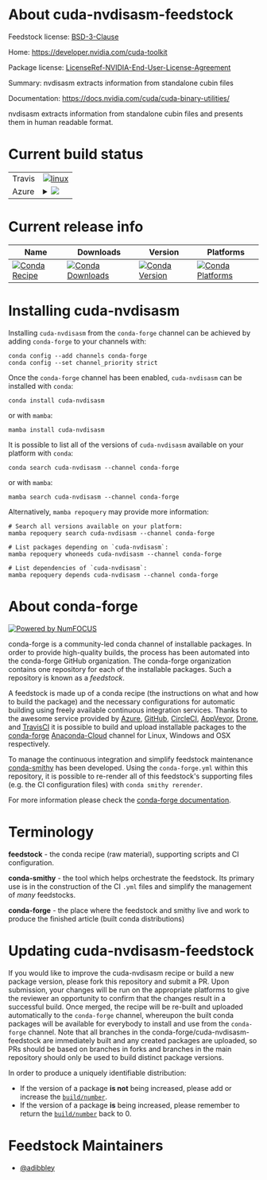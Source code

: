 About cuda-nvdisasm-feedstock
=============================

Feedstock license: [BSD-3-Clause](https://github.com/conda-forge/cuda-nvdisasm-feedstock/blob/main/LICENSE.txt)

Home: https://developer.nvidia.com/cuda-toolkit

Package license: [LicenseRef-NVIDIA-End-User-License-Agreement](https://docs.nvidia.com/cuda/eula/index.html)

Summary: nvdisasm extracts information from standalone cubin files

Documentation: https://docs.nvidia.com/cuda/cuda-binary-utilities/

nvdisasm extracts information from standalone cubin files and presents them in
human readable format.


Current build status
====================


<table><tr>
    <td>Travis</td>
    <td>
      <a href="https://app.travis-ci.com/conda-forge/cuda-nvdisasm-feedstock">
        <img alt="linux" src="https://img.shields.io/travis/com/conda-forge/cuda-nvdisasm-feedstock/main.svg?label=Linux">
      </a>
    </td>
  </tr>
    
  <tr>
    <td>Azure</td>
    <td>
      <details>
        <summary>
          <a href="https://dev.azure.com/conda-forge/feedstock-builds/_build/latest?definitionId=19546&branchName=main">
            <img src="https://dev.azure.com/conda-forge/feedstock-builds/_apis/build/status/cuda-nvdisasm-feedstock?branchName=main">
          </a>
        </summary>
        <table>
          <thead><tr><th>Variant</th><th>Status</th></tr></thead>
          <tbody><tr>
              <td>linux_64</td>
              <td>
                <a href="https://dev.azure.com/conda-forge/feedstock-builds/_build/latest?definitionId=19546&branchName=main">
                  <img src="https://dev.azure.com/conda-forge/feedstock-builds/_apis/build/status/cuda-nvdisasm-feedstock?branchName=main&jobName=linux&configuration=linux%20linux_64_" alt="variant">
                </a>
              </td>
            </tr><tr>
              <td>linux_aarch64</td>
              <td>
                <a href="https://dev.azure.com/conda-forge/feedstock-builds/_build/latest?definitionId=19546&branchName=main">
                  <img src="https://dev.azure.com/conda-forge/feedstock-builds/_apis/build/status/cuda-nvdisasm-feedstock?branchName=main&jobName=linux&configuration=linux%20linux_aarch64_" alt="variant">
                </a>
              </td>
            </tr><tr>
              <td>linux_ppc64le</td>
              <td>
                <a href="https://dev.azure.com/conda-forge/feedstock-builds/_build/latest?definitionId=19546&branchName=main">
                  <img src="https://dev.azure.com/conda-forge/feedstock-builds/_apis/build/status/cuda-nvdisasm-feedstock?branchName=main&jobName=linux&configuration=linux%20linux_ppc64le_" alt="variant">
                </a>
              </td>
            </tr><tr>
              <td>win_64</td>
              <td>
                <a href="https://dev.azure.com/conda-forge/feedstock-builds/_build/latest?definitionId=19546&branchName=main">
                  <img src="https://dev.azure.com/conda-forge/feedstock-builds/_apis/build/status/cuda-nvdisasm-feedstock?branchName=main&jobName=win&configuration=win%20win_64_" alt="variant">
                </a>
              </td>
            </tr>
          </tbody>
        </table>
      </details>
    </td>
  </tr>
</table>

Current release info
====================

| Name | Downloads | Version | Platforms |
| --- | --- | --- | --- |
| [![Conda Recipe](https://img.shields.io/badge/recipe-cuda--nvdisasm-green.svg)](https://anaconda.org/conda-forge/cuda-nvdisasm) | [![Conda Downloads](https://img.shields.io/conda/dn/conda-forge/cuda-nvdisasm.svg)](https://anaconda.org/conda-forge/cuda-nvdisasm) | [![Conda Version](https://img.shields.io/conda/vn/conda-forge/cuda-nvdisasm.svg)](https://anaconda.org/conda-forge/cuda-nvdisasm) | [![Conda Platforms](https://img.shields.io/conda/pn/conda-forge/cuda-nvdisasm.svg)](https://anaconda.org/conda-forge/cuda-nvdisasm) |

Installing cuda-nvdisasm
========================

Installing `cuda-nvdisasm` from the `conda-forge` channel can be achieved by adding `conda-forge` to your channels with:

```
conda config --add channels conda-forge
conda config --set channel_priority strict
```

Once the `conda-forge` channel has been enabled, `cuda-nvdisasm` can be installed with `conda`:

```
conda install cuda-nvdisasm
```

or with `mamba`:

```
mamba install cuda-nvdisasm
```

It is possible to list all of the versions of `cuda-nvdisasm` available on your platform with `conda`:

```
conda search cuda-nvdisasm --channel conda-forge
```

or with `mamba`:

```
mamba search cuda-nvdisasm --channel conda-forge
```

Alternatively, `mamba repoquery` may provide more information:

```
# Search all versions available on your platform:
mamba repoquery search cuda-nvdisasm --channel conda-forge

# List packages depending on `cuda-nvdisasm`:
mamba repoquery whoneeds cuda-nvdisasm --channel conda-forge

# List dependencies of `cuda-nvdisasm`:
mamba repoquery depends cuda-nvdisasm --channel conda-forge
```


About conda-forge
=================

[![Powered by
NumFOCUS](https://img.shields.io/badge/powered%20by-NumFOCUS-orange.svg?style=flat&colorA=E1523D&colorB=007D8A)](https://numfocus.org)

conda-forge is a community-led conda channel of installable packages.
In order to provide high-quality builds, the process has been automated into the
conda-forge GitHub organization. The conda-forge organization contains one repository
for each of the installable packages. Such a repository is known as a *feedstock*.

A feedstock is made up of a conda recipe (the instructions on what and how to build
the package) and the necessary configurations for automatic building using freely
available continuous integration services. Thanks to the awesome service provided by
[Azure](https://azure.microsoft.com/en-us/services/devops/), [GitHub](https://github.com/),
[CircleCI](https://circleci.com/), [AppVeyor](https://www.appveyor.com/),
[Drone](https://cloud.drone.io/welcome), and [TravisCI](https://travis-ci.com/)
it is possible to build and upload installable packages to the
[conda-forge](https://anaconda.org/conda-forge) [Anaconda-Cloud](https://anaconda.org/)
channel for Linux, Windows and OSX respectively.

To manage the continuous integration and simplify feedstock maintenance
[conda-smithy](https://github.com/conda-forge/conda-smithy) has been developed.
Using the ``conda-forge.yml`` within this repository, it is possible to re-render all of
this feedstock's supporting files (e.g. the CI configuration files) with ``conda smithy rerender``.

For more information please check the [conda-forge documentation](https://conda-forge.org/docs/).

Terminology
===========

**feedstock** - the conda recipe (raw material), supporting scripts and CI configuration.

**conda-smithy** - the tool which helps orchestrate the feedstock.
                   Its primary use is in the construction of the CI ``.yml`` files
                   and simplify the management of *many* feedstocks.

**conda-forge** - the place where the feedstock and smithy live and work to
                  produce the finished article (built conda distributions)


Updating cuda-nvdisasm-feedstock
================================

If you would like to improve the cuda-nvdisasm recipe or build a new
package version, please fork this repository and submit a PR. Upon submission,
your changes will be run on the appropriate platforms to give the reviewer an
opportunity to confirm that the changes result in a successful build. Once
merged, the recipe will be re-built and uploaded automatically to the
`conda-forge` channel, whereupon the built conda packages will be available for
everybody to install and use from the `conda-forge` channel.
Note that all branches in the conda-forge/cuda-nvdisasm-feedstock are
immediately built and any created packages are uploaded, so PRs should be based
on branches in forks and branches in the main repository should only be used to
build distinct package versions.

In order to produce a uniquely identifiable distribution:
 * If the version of a package **is not** being increased, please add or increase
   the [``build/number``](https://docs.conda.io/projects/conda-build/en/latest/resources/define-metadata.html#build-number-and-string).
 * If the version of a package **is** being increased, please remember to return
   the [``build/number``](https://docs.conda.io/projects/conda-build/en/latest/resources/define-metadata.html#build-number-and-string)
   back to 0.

Feedstock Maintainers
=====================

* [@adibbley](https://github.com/adibbley/)

